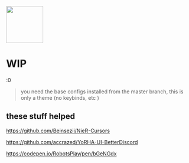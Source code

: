<div>
    <img src="./assets/title.svg" height="100px">
</dib>



# WIP

:0

> you need the base configs installed from the master branch, this is only a theme (no keybinds, etc )


## these stuff helped

https://github.com/Beinsezii/NieR-Cursors

https://github.com/accrazed/YoRHA-UI-BetterDiscord

https://codepen.io/RobotsPlay/pen/bGeNGdx
